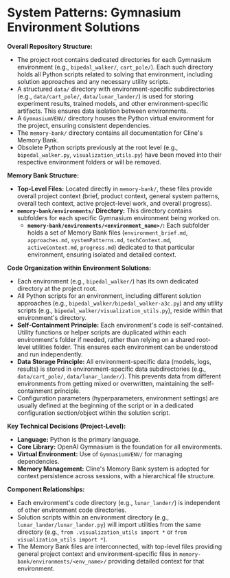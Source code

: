 # System Patterns: Gymnasium Environment Solutions

**Overall Repository Structure:**
- The project root contains dedicated directories for each Gymnasium environment (e.g., `bipedal_walker/`, `cart_pole/`). Each such directory holds all Python scripts related to solving that environment, including solution approaches and any necessary utility scripts.
- A structured `data/` directory with environment-specific subdirectories (e.g., `data/cart_pole/`, `data/lunar_lander/`) is used for storing experiment results, trained models, and other environment-specific artifacts. This ensures data isolation between environments.
- A `GymnasiumVENV/` directory houses the Python virtual environment for the project, ensuring consistent dependencies.
- The `memory-bank/` directory contains all documentation for Cline's Memory Bank.
- Obsolete Python scripts previously at the root level (e.g., `bipedal_walker.py`, `visualization_utils.py`) have been moved into their respective environment folders or will be removed.

**Memory Bank Structure:**
- **Top-Level Files:** Located directly in `memory-bank/`, these files provide overall project context (brief, product context, general system patterns, overall tech context, active project-level work, and overall progress).
- **`memory-bank/environments/` Directory:** This directory contains subfolders for each specific Gymnasium environment being worked on.
    - **`memory-bank/environments/<environment_name>/`:** Each subfolder holds a set of Memory Bank files (`environment_brief.md`, `approaches.md`, `systemPatterns.md`, `techContext.md`, `activeContext.md`, `progress.md`) dedicated to that particular environment, ensuring isolated and detailed context.

**Code Organization within Environment Solutions:**
- Each environment (e.g., `bipedal_walker/`) has its own dedicated directory at the project root.
- All Python scripts for an environment, including different solution approaches (e.g., `bipedal_walker/bipedal_walker-a3c.py`) and any utility scripts (e.g., `bipedal_walker/visualization_utils.py`), reside within that environment's directory.
- **Self-Containment Principle:** Each environment's code is self-contained. Utility functions or helper scripts are duplicated within each environment's folder if needed, rather than relying on a shared root-level utilities folder. This ensures each environment can be understood and run independently.
- **Data Storage Principle:** All environment-specific data (models, logs, results) is stored in environment-specific data subdirectories (e.g., `data/cart_pole/`, `data/lunar_lander/`). This prevents data from different environments from getting mixed or overwritten, maintaining the self-containment principle.
- Configuration parameters (hyperparameters, environment settings) are usually defined at the beginning of the script or in a dedicated configuration section/object within the solution script.

**Key Technical Decisions (Project-Level):**
- **Language:** Python is the primary language.
- **Core Library:** OpenAI Gymnasium is the foundation for all environments.
- **Virtual Environment:** Use of `GymnasiumVENV/` for managing dependencies.
- **Memory Management:** Cline's Memory Bank system is adopted for context persistence across sessions, with a hierarchical file structure.

**Component Relationships:**
- Each environment's code directory (e.g., `lunar_lander/`) is independent of other environment code directories.
- Solution scripts within an environment directory (e.g., `lunar_lander/lunar_lander.py`) will import utilities from the same directory (e.g., `from .visualization_utils import *` or `from visualization_utils import *`).
- The Memory Bank files are interconnected, with top-level files providing general project context and environment-specific files in `memory-bank/environments/<env_name>/` providing detailed context for that environment.
